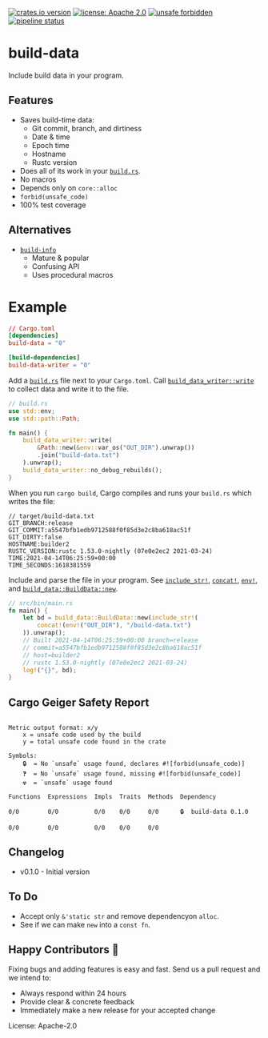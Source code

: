 [![crates.io version](https://img.shields.io/crates/v/build-data.svg)](https://crates.io/crates/build-data)
[![license: Apache 2.0](https://gitlab.com/leonhard-llc/ops/-/raw/main/license-apache-2.0.svg)](https://gitlab.com/leonhard-llc/ops/-/raw/main/build-data/LICENSE)
[![unsafe forbidden](https://gitlab.com/leonhard-llc/ops/-/raw/main/unsafe-forbidden.svg)](https://github.com/rust-secure-code/safety-dance/)
[![pipeline status](https://gitlab.com/leonhard-llc/ops/badges/main/pipeline.svg)](https://gitlab.com/leonhard-llc/ops/-/pipelines)

# build-data

Include build data in your program.

## Features
- Saves build-time data:
  - Git commit, branch, and dirtiness
  - Date & time
  - Epoch time
  - Hostname
  - Rustc version
- Does all of its work in your
  [`build.rs`](https://doc.rust-lang.org/cargo/reference/build-scripts.html).
- No macros
- Depends only on `core::alloc`
- `forbid(unsafe_code)`
- 100% test coverage

## Alternatives
- [`build-info`](https://crates.io/crates/build-info)
  - Mature & popular
  - Confusing API
  - Uses procedural macros

# Example

```toml
// Cargo.toml
[dependencies]
build-data = "0"

[build-dependencies]
build-data-writer = "0"
```

Add a [`build.rs`](https://doc.rust-lang.org/cargo/reference/build-scripts.html)
file next to your `Cargo.toml`.
Call [`build_data_writer::write`](https://docs.rs/build-data-writer/latest/build_data_writer/fn.write.html)
to collect data and write it to the file.
```rust
// build.rs
use std::env;
use std::path::Path;

fn main() {
    build_data_writer::write(
        &Path::new(&env::var_os("OUT_DIR").unwrap())
        .join("build-data.txt")
    ).unwrap();
    build_data_writer::no_debug_rebuilds();
}
```

When you run `cargo build`, Cargo compiles and runs your `build.rs` which
writes the file:
```
// target/build-data.txt
GIT_BRANCH:release
GIT_COMMIT:a5547bfb1edb9712588f0f85d3e2c8ba618ac51f
GIT_DIRTY:false
HOSTNAME:builder2
RUSTC_VERSION:rustc 1.53.0-nightly (07e0e2ec2 2021-03-24)
TIME:2021-04-14T06:25:59+00:00
TIME_SECONDS:1618381559
```

Include and parse the file in your program.
See [`include_str!`](https://doc.rust-lang.org/core/macro.include_str.html),
[`concat!`](https://doc.rust-lang.org/core/macro.concat.html),
[`env!`](https://doc.rust-lang.org/core/macro.env.html), and
[`build_data::BuildData::new`](https://docs.rs/build-data/latest/build_data/struct.BuildData.html#method.new).
```rust
// src/bin/main.rs
fn main() {
    let bd = build_data::BuildData::new(include_str!(
        concat!(env!("OUT_DIR"), "/build-data.txt")
    )).unwrap();
    // Built 2021-04-14T06:25:59+00:00 branch=release
    // commit=a5547bfb1edb9712588f0f85d3e2c8ba618ac51f
    // host=builder2
    // rustc 1.53.0-nightly (07e0e2ec2 2021-03-24)
    log!("{}", bd);
}
```

## Cargo Geiger Safety Report
```

Metric output format: x/y
    x = unsafe code used by the build
    y = total unsafe code found in the crate

Symbols: 
    🔒  = No `unsafe` usage found, declares #![forbid(unsafe_code)]
    ❓  = No `unsafe` usage found, missing #![forbid(unsafe_code)]
    ☢️  = `unsafe` usage found

Functions  Expressions  Impls  Traits  Methods  Dependency

0/0        0/0          0/0    0/0     0/0      🔒  build-data 0.1.0

0/0        0/0          0/0    0/0     0/0    

```
## Changelog
- v0.1.0 - Initial version

## To Do
- Accept only `&'static str` and remove dependencyon `alloc`.
- See if we can make `new` into a `const fn`.

## Happy Contributors 🙂
Fixing bugs and adding features is easy and fast.
Send us a pull request and we intend to:
- Always respond within 24 hours
- Provide clear & concrete feedback
- Immediately make a new release for your accepted change

License: Apache-2.0
